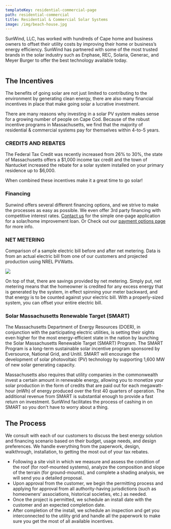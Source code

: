 ```yaml
---
templateKey: residential-commercial-page
path: residential-commercial
title: Residential & Commercial Solar Systems
image: /img/beach-house.jpg
---
```

<!--StartFragment-->

SunWind, LLC, has worked with hundreds of Cape home and business owners to offset their utility costs by improving their home or business’s energy efficiency. SunWind has partnered with some of the most trusted brands in the solar industry such as Enphase, REC, Solaria, Generac, and Meyer Burger to offer the best technology available today.

![[](img/rec-logo.png)![](img/enphase-logo.png)![](img/meyer-logo.png)](/img/solaria-logo.png)

## The Incentives

The benefits of going solar are not just limited to contributing to the environment by generating clean energy, there are also many financial incentives in place that make going solar a lucrative investment.

There are many reasons why investing in a solar PV system makes sense for a growing number of people on Cape Cod. Because of the robust incentive programs in Massachusetts, we find that the majority of residential & commercial systems pay for themselves within 4-to-5 years.

### CREDITS AND REBATES

The Federal Tax Credit was recently increased from 26% to 30%, the state of Massachusetts offers a $1,000 income tax credit and the town of Nantucket increased the rebate for a solar system installed on your primary residence up to $6,000.

When combined these incentives make it a great time to go solar!

### Financing

Sunwind offers several different financing options, and we strive to make the processes as easy as possible. We even offer 3rd party financing with competitive interest rates. [Contact us](/contact) for the simple one-page application for a solar/home improvement loan. Or Check out our [payment options page](/payment-options) for more info.

### NET METERING

Comparison of a sample electric bill before and after net metering. Data is from an actual electric bill from one of our customers and projected production using NREL PVWatts.

![](img/solar-graph.jpg)

On top of that, there are savings provided by net metering. Simply put, net metering means that the homeowner is credited for any excess energy that is generated by the system, in effect spinning your meter backward, and that energy is to be counted against your electric bill. With a properly-sized system, you can offset your entire electric bill.

### Solar Massachusetts Renewable Target (SMART)

The Massachusetts Department of Energy Resources (DOER), in conjunction with the participating electric utilities, is setting their sights even higher for the most energy-efficient state in the nation by launching the Solar Massachusetts Renewable Target (SMART) Program. The SMART Program is a long-term sustainable solar incentive program sponsored by Eversource, National Grid, and Unitil. SMART will encourage the development of solar photovoltaic (PV) technology by supporting 1,600 MW of new solar generating capacity.

Massachusetts also requires that utility companies in the commonwealth invest a certain amount in renewable energy, allowing you to monetize your solar production in the form of credits that are paid out for each megawatt-hour (mWh) of energy produced over the first 40 quarters of operation. The additional revenue from SMART is substantial enough to provide a fast return on investment. SunWind facilitates the process of cashing in on SMART so you don't have to worry about a thing.

## The Process

We consult with each of our customers to discuss the best energy solution and financing scenario based on their budget, usage needs, and design preferences. We handle everything from the paperwork, design, walkthrough, installation, to getting the most out of your tax rebates.

* Following a site visit in which we measure and assess the condition of the roof (for roof-mounted systems), analyze the composition and slope of the terrain (for ground-mounts), and complete a shading analysis, we will send you a detailed proposal.
* Upon approval from the customer, we begin the permitting process and applying for approval from all authority-having jurisdictions (such as homeowners’ associations, historical societies, etc.) as needed.
* Once the project is permitted, we schedule an install date with the customer and an expected completion date.
* After completion of the install, we schedule an inspection and get you interconnected to the utility grid and handle all the paperwork to make sure you get the most of all available incentives.

<!--EndFragment-->